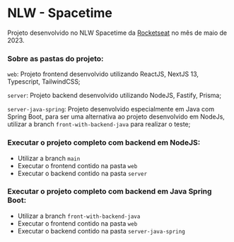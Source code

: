 # NLW - Spacetime
Projeto desenvolvido no NLW Spacetime da [Rocketseat](https://www.rocketseat.com.br/) no mês de maio de 2023.

### Sobre as pastas do projeto:

`web`: Projeto frontend desenvolvido utilizando ReactJS, NextJS 13, Typescript, TailwindCSS;

`server`: Projeto backend desenvolvido utilizando NodeJS, Fastify, Prisma;

`server-java-spring`: Projeto desenvolvido especialmente em Java com Spring Boot, para ser uma alternativa ao projeto desenvolvido em NodeJs, utilizar a branch `front-with-backend-java` para realizar o teste;

### Executar o projeto completo com backend em NodeJS:

* Utilizar a branch `main`
* Executar o frontend contido na pasta `web`
* Executar o backend contido na pasta `server`

### Executar o projeto completo com backend em Java Spring Boot:

* Utilizar a branch `front-with-backend-java`
* Executar o frontend contido na pasta `web`
* Executar o backend contido na pasta `server-java-spring`